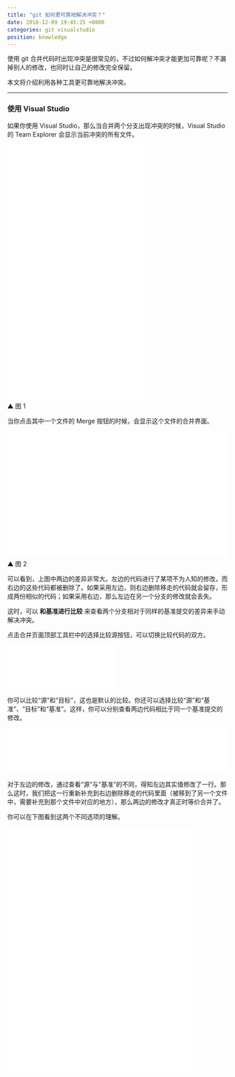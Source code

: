 ```yaml
---
title: "git 如何更可靠地解决冲突？"
date: 2018-12-09 19:45:25 +0800
categories: git visualstudio
position: knowledge
---
```


使用 git 合并代码时出现冲突是很常见的，不过如何解冲突才能更加可靠呢？不漏掉别人的修改，也同时让自己的修改完全保留。

本文将介绍利用各种工具更可靠地解决冲突。

---

<div id="toc"></div>

### 使用 Visual Studio

如果你使用 Visual Studio，那么当合并两个分支出现冲突的时候，Visual Studio 的 Team Explorer 会显示当前冲突的所有文件。

![Visual Studio 中的冲突文件](/static/posts/2018-12-09-19-14-48.png)  
▲ 图 1

当你点击其中一个文件的 Merge 按钮的时候，会显示这个文件的合并界面。

![合并单个文件](/static/posts/2018-12-09-19-21-18.png)  
▲ 图 2

可以看到，上图中两边的差异非常大。左边的代码进行了某项不为人知的修改，而右边的这些代码都被删除了。如果采用左边，则右边删除移走的代码就会留存，形成两份相似的代码；如果采用右边，那么左边在另一个分支的修改就会丢失。

这时，可以 **和基准进行比较** 来查看两个分支相对于同样的基准提交的差异来手动解决冲突。

点击合并页面顶部工具栏中的选择比较源按钮，可以切换比较代码的双方。

![切换比较代码的双方](/static/posts/2018-12-09-19-37-43.png)

你可以比较“源”和“目标”，这也是默认的比较。你还可以选择比较“源”和“基准”、“目标”和“基准”。这样，你可以分别查看两边代码相比于同一个基准提交的修改。

![查看源与基准的修改](/static/posts/2018-12-09-19-43-28.png)

对于左边的修改，通过查看“源”与“基准”的不同，得知左边其实值修改了一行。那么这时，我们把这一行重新补充到右边删除移走的代码里面（被移到了另一个文件中，需要补充到那个文件中对应的地方），那么两边的修改才真正时等价合并了。

你可以在下图看到这两个不同选项的理解。

![git 合并过程](/static/posts/2018-12-09-19-37-14.png)
